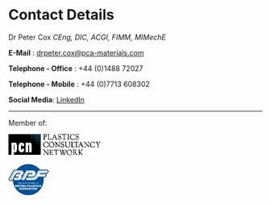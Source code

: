 Contact Details
===============

Dr Peter Cox _CEng, DIC, ACGI, FIMM, MIMechE_

**E-Mail** : <drpeter.cox@pca-materials.com>

**Telephone - Office** : +44 (0)1488 72027

**Telephone - Mobile** : +44 (0)7713 608302

**Social Media**: [LinkedIn](https://www.linkedin.com/profile/view?id=42568272&authType=NAME_SEARCH&authToken=xxgO&locale=en_US&trk=tyah&trkInfo=clickedVertical%3Amynetwork%2Cidx%3A1-1-1%2CtarId%3A1431270590077%2Ctas%3Apeter%20cox)

- - -

Member of:

[![PCN](/static/images/pcniLogo-small.gif)](http://www.pcn.org)

[![BPF](/static/images/BPF%20Affiliate.jpg)](http://www.bpf.co.uk)
